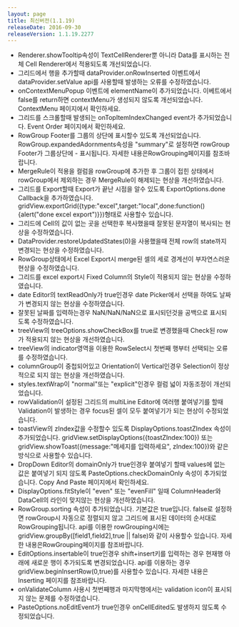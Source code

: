 ```yaml
---
layout: page
title: 최신버전(1.1.19)
releaseDate: 2016-09-30
releaseVersion: 1.1.19.2277
---
```


- Renderer.showTooltip속성이 TextCellRenderer뿐 아니라 Data를 표시하는 전체 Cell Renderer에서 적용되도록 개선되었습니다.
- 그리드에서 행을 추가할때 dataProvider.onRowInserted 이벤트에서 dataProvider.setValue api를 사용할때 발생하는 오류를 수정하였습니다.
- onContextMenuPopup 이벤트에 elementName이 추가되었습니다. 이베트에서 false를 return하면 contextMenu가 생성되지 않도록 개선되었습니다. ContextMenu 페이지에서 확인하세요.
- 그리드를 스크롤할때 발생되는 onTopItemIndexChanged event가 추가되었습니다. Event Order 페이지에서 확인하세요.
- RowGroup Footer를 그룹의 상단에 표시할수 있도록 개선되었습니다. RowGroup.expandedAdornments속성을 "summary"로 설정하면 rowGroup Footer가 그룹상단에 - 표시됩니다. 자세한 내용은RowGrouping페이지를 참조바랍니다.
- MergeRule이 적용을 컬럼을 rowGroup에 추가한 후 그룹이 접힌 상태에서 rowGroup에서 제외하는 경우 MergeRule이 해제되는 현상을 개선하였습니다.
- 그리드를 Export할때 Export가 끝난 시점을 알수 있도록 ExportOptions.done Callback을 추가하였습니다. gridView.exportGrid({type:"excel",target:"local",done:function() {alert("done excel export")}})형태로 사용할수 있습니다.
- 그리드에 Cell의 값이 없는 곳을 선택한후 복사했을때 잘못된 문자열이 복사되는 현상을 수정하였습니다.
- DataProvider.restoreUpdatedStates(0)을 사용했을때 전체 row의 state까지 변경되는 현상을 수정하였습니다.
- RowGroup상태에서 Excel Export시 merge된 셀의 세로 경계선이 부자연스러운 현상을 수정하였습니다.
- 그리드를 excel export시 Fixed Column의 Style이 적용되지 않는 현상을 수정하였습니다.
- date Editor의 textReadOnly가 true인경우 date Picker에서 선택을 하여도 날짜가 변경되지 않는 현상을 수정하였습니다.
- 잘못된 날짜를 입력하는경우 NaN/NaN/NaN으로 표시되던것을 공백으로 표시되도록 수정하였습니다.
- treeView의 treeOptions.showCheckBox를 true로 변경했을때 Check된 row가 적용되지 않는 현상을 개선하였습니다.
- treeView의 indicator영역을 이용한 RowSelect시 첫번째 행부터 선택되는 오류를 수정하였습니다.
- columnGroup이 중첩되어있고 Orientation이 Vertical인경우 Selection이 정상적으로 되지 않는 현상을 개선하였습니다.
- styles.textWrap이 "normal"또는 "explicit"인경우 컬럼 넓이 자동조정이 개선되었습니다.
- rowValidation이 설정된 그리드의 multiLine Editor에 여러행 붙여넣기를 할때 Validation이 발생하는 경우 focus된 셀이 모두 붙여넣기가 되는 현상이 수정되었습니다.
- toastView의 zIndex값을 수정할수 있도록 DisplayOptions.toastZIndex 속성이 추가되었습니다. gridView.setDisplayOptions({toastZIndex:100}) 또는 gridView.showToast({message:"메세지를 입력하세요", zIndex:100})와 같은 방식으로 사용할수 있습니다.
- DropDown Editor의 domainOnly가 true인경우 붙여넣기 할때 values에 없는 값은 붙여넣기 되지 않도록 PasteOptions.checkDomainOnly 속성이 추가되었습니다. Copy And Paste 페이지에서 확인하세요.
- DisplayOptions.fitStyle이 "even" 또는 "evenFill" 일때 ColumnHeader와 DataCell의 라인이 맞지않는 현상을 개선하였습니다.
- RowGroup.sorting 속성이 추가되었습니다. 기본값은 true입니다. false로 설정하면 rowGroup시 자동으로 정렬되지 않고 그리드에 표시된 데이터의 순서대로 RowGrouping됩니다. api를 이용한 rowGrouping시에는 gridView.groupBy([field1,field2],true || false)와 같이 사용할수 있습니다. 자세한 내용은RowGrouping페이지를 참조바랍니다.
- EditOptions.insertable이 true인경우 shift+insert키를 입력하는 경우 현재행 아래에 새로운 행이 추가되도록 변경되었습니다. api를 이용하는 경우 gridView.beginInsertRow(0,true)를 사용할수 있습니다. 자세한 내용은 Inserting 페이지를 참조바랍니다.
- onValidateColumn 사용시 첫번째행과 마지막행에서는 validation icon이 표시되지 않는 문제를 수정하였습니다.
- PasteOptions.noEditEvent가 true인경우 onCellEdited도 발생하지 않도록 수정되었습니다.
